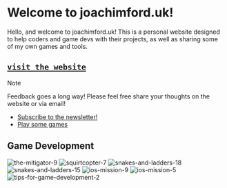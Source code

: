# Welcome to joachimford.uk!

Hello, and welcome to joachimford.uk! This is a personal website designed to help coders and game devs with their projects, as well as sharing some of my own games and tools.

## [`visit the website`](https://joachimford.uk)


> [!NOTE]
> Feedback goes a long way! Please feel free share your thoughts on the website or via email!
> - [Subscribe to the newsletter!](https://joachimford.uk/#subscribe)
> - [Play some games](https://joachimford.uk/games)

## Game Development

![the-mitigator-9](https://github.com/user-attachments/assets/eaaa6186-8a29-4d01-abbb-501d794bf5e9)
![squirtcopter-7](https://github.com/user-attachments/assets/47d45dcd-0367-43d9-86bf-5ea0193e7412)
![snakes-and-ladders-18](https://github.com/user-attachments/assets/0f3bc224-acc5-4de9-9f9e-c7263b305121)
![snakes-and-ladders-15](https://github.com/user-attachments/assets/0bd707e2-0203-4fce-85e8-10b05c1d53c6)
![ios-mission-9](https://github.com/user-attachments/assets/cbb5c3d1-3843-4d4d-9424-c42a134050c0)
![ios-mission-5](https://github.com/user-attachments/assets/744826f0-fb49-4e1f-8bff-4fa36b4ad11a)
![tips-for-game-development-2](https://github.com/user-attachments/assets/e9feb36f-3afd-4a7d-aeeb-edee64cb2c5e)
